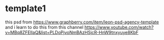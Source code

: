 # template1
this psd from https://www.graphberry.com/item/leon-psd-agency-template
and i learn to do this from this channel https://www.youtube.com/watch?v=MBq8ZFEIIaQ&list=PLDoPjvoNmBAzHSjcR-HnW9tnxyuye8KbF